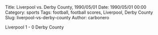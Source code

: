 Title: Liverpool vs. Derby County, 1990/05/01
Date: 1990/05/01 00:00
Category: sports
Tags: football, football scores, Liverpool, Derby County
Slug: liverpool-vs-derby-county
Author: carbonero


Liverpool 1 - 0 Derby County
